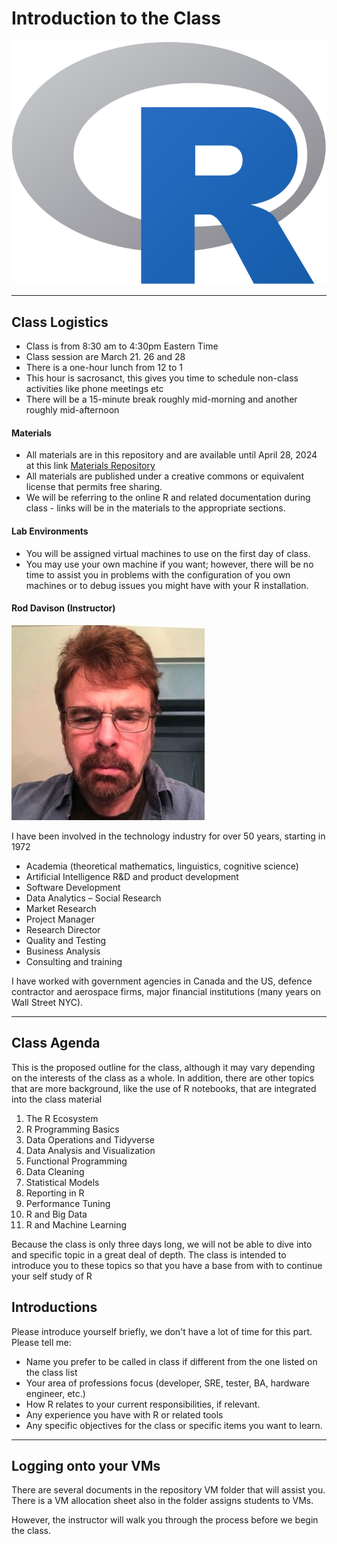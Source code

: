 # Introduction to the Class

![](images/R_logo.svg_-3623858863.png?raw=true)


---

## Class Logistics

- Class is from 8:30 am to 4:30pm Eastern Time
- Class session are March 21. 26 and 28
- There is a one-hour lunch from 12 to 1
- This hour is sacrosanct, this gives you time to schedule non-class activities like phone meetings etc
- There will be a 15-minute break roughly mid-morning and another roughly mid-afternoon

#### Materials

- All materials are in this repository and are available until April 28, 2024 at this link  [Materials Repository](https://github.com/ExgnosisClasses/R-March2024)
- All materials are published under a creative commons or equivalent license that permits free sharing.
- We will be referring to the online R and related documentation during class - links will be in the materials to the appropriate sections.

#### Lab Environments

- You will be assigned virtual machines to use on the first day of class.
- You may use your own machine if you want; however, there will be no time to assist you in problems with the configuration of you own machines or to debug issues you might have with your R installation.

#### Rod Davison (Instructor)

![](images/RodDavison.png)

I have been involved in the technology industry for over 50 years, starting in 1972

- Academia (theoretical mathematics, linguistics, cognitive science)
- Artificial Intelligence R&D and product development
- Software Development
- Data Analytics – Social Research
- Market Research
- Project Manager
- Research Director
- Quality and Testing
- Business Analysis
- Consulting and training

I have worked with government agencies in Canada and the US, defence contractor and aerospace firms, major financial institutions (many years on Wall Street NYC).

---
## Class Agenda

This is the proposed outline for the class, although it may vary depending on the interests of the class as a whole. In addition, there are other topics that are more background, like the use of R notebooks, that are integrated into the class material

1. The R Ecosystem
2. R Programming Basics
3. Data Operations and Tidyverse
4. Data Analysis and Visualization 
5. Functional Programming
6. Data Cleaning
7. Statistical Models
8. Reporting in R
9. Performance Tuning
10. R and Big Data
11. R and Machine Learning

Because the class is only three days long, we will not be able to dive into and specific topic in a great deal of depth. The class is intended to introduce you to these topics so that you have a base from with to continue your self study of R

## Introductions

Please introduce yourself briefly, we don't have a lot of time for this part. Please tell me:

- Name you prefer to be called in class if different from the one listed on the class list
- Your area of professions focus (developer, SRE, tester, BA, hardware engineer, etc.)
- How R relates to your current responsibilities, if relevant.
- Any experience you have with R or related tools
- Any specific objectives for the class or specific items you want to learn.

---

## Logging onto your VMs

There are several documents in the repository VM folder that will assist you. There is a VM allocation sheet also in the folder assigns students to VMs.

However, the instructor will walk you through the process before we begin the class. 




